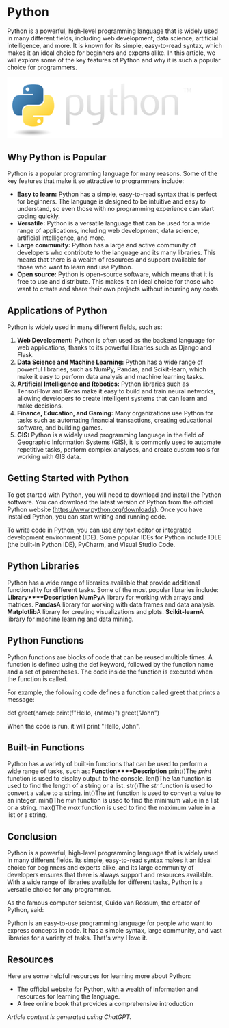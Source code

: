 # Python
Python is a powerful, high-level programming language that is widely used in many different fields, including web development, data science, artificial intelligence, and more. It is known for its simple, easy-to-read syntax, which makes it an ideal choice for beginners and experts alike. In this article, we will explore some of the key features of Python and why it is such a popular choice for programmers.

![python logo](python-logo@2x.png)

## Why Python is Popular
Python is a popular programming language for many reasons. Some of the key features that make it so attractive to programmers include:

- **Easy to learn:** Python has a simple, easy-to-read syntax that is perfect for beginners. The language is designed to be intuitive and easy to understand, so even those with no programming experience can start coding quickly.
- **Versatile:** Python is a versatile language that can be used for a wide range of applications, including web development, data science, artificial intelligence, and more.
- **Large community:** Python has a large and active community of developers who contribute to the language and its many libraries. This means that there is a wealth of resources and support available for those who want to learn and use Python.
- **Open source:** Python is open-source software, which means that it is free to use and distribute. This makes it an ideal choice for those who want to create and share their own projects without incurring any costs.

## Applications of Python
Python is widely used in many different fields, such as:

1. **Web Development:** Python is often used as the backend language for web applications, thanks to its powerful libraries such as Django and Flask.
2. **Data Science and Machine Learning:** Python has a wide range of powerful libraries, such as NumPy, Pandas, and Scikit-learn, which make it easy to perform data analysis and machine learning tasks.
3. **Artificial Intelligence and Robotics:** Python libraries such as TensorFlow and Keras make it easy to build and train neural networks, allowing developers to create intelligent systems that can learn and make decisions.
4. **Finance, Education, and Gaming:** Many organizations use Python for tasks such as automating financial transactions, creating educational software, and building games.
5. **GIS:** Python is a widely used programming language in the field of Geographic Information Systems (GIS), it is commonly used to automate repetitive tasks, perform complex analyses, and create custom tools for working with GIS data.

## Getting Started with Python
To get started with Python, you will need to download and install the Python software. You can download the latest version of Python from the official Python website (https://www.python.org/downloads). Once you have installed Python, you can start writing and running code.

To write code in Python, you can use any text editor or integrated development environment (IDE). Some popular IDEs for Python include IDLE (the built-in Python IDE), PyCharm, and Visual Studio Code.

## Python Libraries
Python has a wide range of libraries available that provide additional functionality for different tasks. Some of the most popular libraries include:
**Library****Description**
**NumPy**A library for working with arrays and matrices.
**Pandas**A library for working with data frames and data analysis.
**Matplotlib**A library for creating visualizations and plots.
**Scikit-learn**A library for machine learning and data mining.

## Python Functions
Python functions are blocks of code that can be reused multiple times. A function is defined using the  def keyword, followed by the function name and a set of parentheses. The code inside the function is executed when the function is called.

For example, the following code defines a function called greet that prints a message:

def greet(name):
    print(f"Hello, {name}")
greet("John")

When the code is run, it will print "Hello, John".

## Built-in Functions
Python has a variety of built-in functions that can be used to perform a wide range of tasks, such as:
**Function****Description**
print()The *print* function is used to display output to the console.
len()The *len* function is used to find the length of a string or a list.
str()The *str* function is used to convert a value to a string.
int()The *int* function is used to convert a value to an integer.
min()The *min* function is used to find the minimum value in a list or a string.
max()The *max* function is used to find the maximum value in a list or a string.

## Conclusion
Python is a powerful, high-level programming language that is widely used in many different fields. Its simple, easy-to-read syntax makes it an ideal choice for beginners and experts alike, and its large community of developers ensures that there is always support and resources available. With a wide range of libraries available for different tasks, Python is a versatile choice for any programmer.

As the famous computer scientist, Guido van Rossum, the creator of Python, said:

Python is an easy-to-use programming language for people who want to express concepts in code. It has a simple syntax, large community, and vast libraries for a variety of tasks. That's why I love it.

## Resources
Here are some helpful resources for learning more about Python:

- The official website for Python, with a wealth of information and resources for learning the language.
- A free online book that provides a comprehensive introduction

*Article content is generated using ChatGPT.*